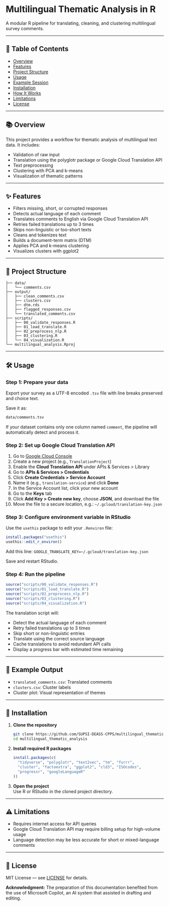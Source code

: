 # Multilingual Thematic Analysis in R

A modular R pipeline for translating, cleaning, and clustering multilingual survey comments.

---

## 📑 Table of Contents
- [Overview](#-overview)
- [Features](#-features)
- [Project Structure](#-project-structure)
- [Usage](#-usage)
- [Example Session](#-example-session)
- [Installation](#-installation)
- [How It Works](#-how-it-works)
- [Limitations](#-limitations)
- [License](#-license)

---

## 📚 Overview

This project provides a workflow for thematic analysis of multilingual text data. It includes:

- Validation of raw input  
- Translation using the polyglotr package or Google Cloud Translation API  
- Text preprocessing  
- Clustering with PCA and k-means  
- Visualization of thematic patterns

---

## ✨ Features

- Filters missing, short, or corrupted responses  
- Detects actual language of each comment  
- Translates comments to English via Google Cloud Translation API  
- Retries failed translations up to 3 times  
- Skips non-linguistic or too-short texts  
- Cleans and tokenizes text  
- Builds a document-term matrix (DTM)  
- Applies PCA and k-means clustering  
- Visualizes clusters with ggplot2

---

## 📂 Project Structure

```
├── data/
│   └── comments.csv
├── output/
│   ├── clean_comments.csv
│   ├── clusters.csv
│   ├── dtm.rds
│   ├── flagged_responses.csv
│   └── translated_comments.csv
├── scripts/
│   ├── 00_validate_responses.R
│   ├── 01_load_translate.R
│   ├── 02_preprocess_nlp.R
│   ├── 03_clustering.R
│   └── 04_visualization.R
└── multilingual_analysis.Rproj
```

---

## 🛠 Usage

### Step 1: Prepare your data

Export your survey as a UTF-8 encoded `.tsv` file with line breaks preserved and choice text.

Save it as:

```bash
data/comments.tsv
```

If your dataset contains only one column named `comment`, the pipeline will automatically detect and process it.

### Step 2: Set up Google Cloud Translation API

1. Go to [Google Cloud Console](https://console.cloud.google.com/)  
2. Create a new project (e.g., `TranslationProject`)  
3. Enable the **Cloud Translation API** under APIs & Services > Library  
4. Go to **APIs & Services > Credentials**  
5. Click **Create Credentials > Service Account**  
6. Name it (e.g., `translation-service`) and click **Done**  
7. In the Service Account list, click your new account  
8. Go to the **Keys** tab  
9. Click **Add Key > Create new key**, choose **JSON**, and download the file  
10. Move the file to a secure location, e.g.: `~/.gcloud/translation-key.json`

### Step 3: Configure environment variable in RStudio

Use the `usethis` package to edit your `.Renviron` file:

```r
install.packages("usethis")
usethis::edit_r_environ()
```

Add this line: `GOOGLE_TRANSLATE_KEY=~/.gcloud/translation-key.json`

Save and restart RStudio.

### Step 4: Run the pipeline

```r
source("scripts/00_validate_responses.R")
source("scripts/01_load_translate.R")
source("scripts/02_preprocess_nlp.R")
source("scripts/03_clustering.R")
source("scripts/04_visualization.R")
```

The translation script will:
- Detect the actual language of each comment
- Retry failed translations up to 3 times
- Skip short or non-linguistic entries
- Translate using the correct source language
- Cache translations to avoid redundant API calls
- Display a progress bar with estimated time remaining

---

## 📂 Example Output

- `translated_comments.csv`: Translated comments  
- `clusters.csv`: Cluster labels  
- Cluster plot: Visual representation of themes

---

## 🚀 Installation

1. **Clone the repository**
	```bash
	git clone https://github.com/SUPSI-DEASS-CPPS/multilingual_thematic_analysis.git
	cd multilingual_thematic_analysis
	```

2. **Install required R packages**
	```r
	install.packages(c(
	  "tidyverse", "polyglotr", "text2vec", "tm", "furrr",
	  "cluster", "factoextra", "ggplot2", "cld3", "ISOcodes",
	  "progressr", "googleLanguageR"
	))
	```

3. **Open the project**  
   Use R or RStudio in the cloned project directory.

---

## ⚠️ Limitations

- Requires internet access for API queries
- Google Cloud Translation API may require billing setup for high-volume usage
- Language detection may be less accurate for short or mixed-language comments

---

## 📜 License

MIT License — see [LICENSE](LICENSE) for details.

**Acknowledgment:** The preparation of this documentation benefited from the use of Microsoft Copilot, an AI system that assisted in drafting and editing.
